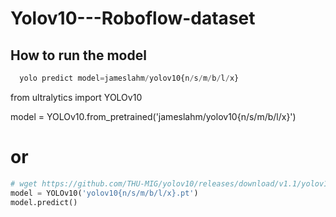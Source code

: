 # Yolov10---Roboflow-dataset

## How to run the model
```python
  yolo predict model=jameslahm/yolov10{n/s/m/b/l/x}
```
from ultralytics import YOLOv10

model = YOLOv10.from_pretrained('jameslahm/yolov10{n/s/m/b/l/x}')
# or
```python
# wget https://github.com/THU-MIG/yolov10/releases/download/v1.1/yolov10{n/s/m/b/l/x}.pt
model = YOLOv10('yolov10{n/s/m/b/l/x}.pt')
model.predict()
```
